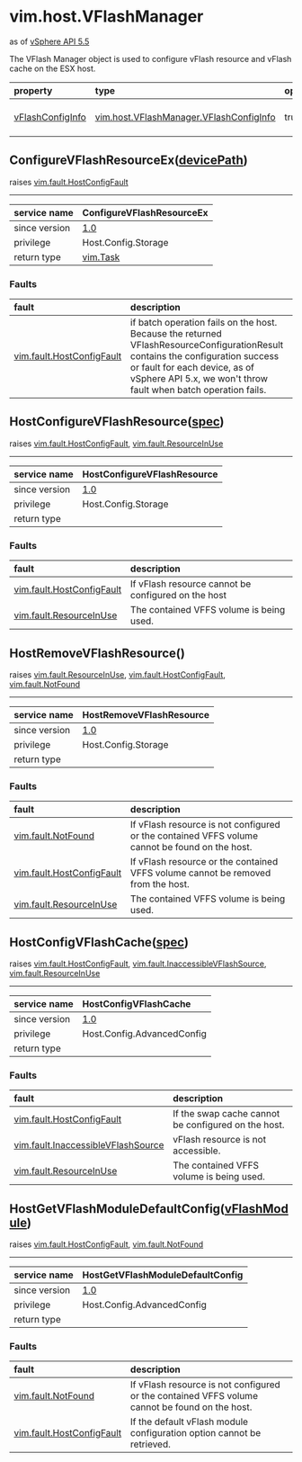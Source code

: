 vim.host.VFlashManager
======================
as of [vSphere API 5.5](vim.version.md#vim.version.version9)


The VFlash Manager object is used to configure vFlash resource    and vFlash cache on the ESX host.

| property | type | optional | priv | desc |
|:---------|:-----|:---------|:-----|:-----|
| <a href='vFlashConfigInfo'>vFlashConfigInfo</a> | [vim.host.VFlashManager.VFlashConfigInfo](vim.host.VFlashManager.VFlashConfigInfo.md "vim.host.VFlashManager.VFlashConfigInfo") | true | None | Host vFlash configuration information. |


ConfigureVFlashResourceEx([devicePath](#string "string"))
---------------------------------------------------------
 raises [vim.fault.HostConfigFault](vim.fault.HostConfigFault.md "vim.fault.HostConfigFault")

---
| service name | ConfigureVFlashResourceEx |
|:--|:--|
| since version | [1.0](vim.version.md#vim.version.version9) |
| privilege    | Host.Config.Storage |
| return type | [vim.Task](vim.Task.md "vim.Task") |
### Faults
| fault | description |
|:------|:------------|
| [vim.fault.HostConfigFault](vim.fault.HostConfigFault.md "vim.fault.HostConfigFault") | if batch operation fails on the host.   Because the returned VFlashResourceConfigurationResult contains the configuration   success or fault for each device, as of vSphere API 5.x, we won't throw fault when   batch operation fails. |




HostConfigureVFlashResource([spec](vim.host.VFlashManager.VFlashResourceConfigSpec.md "vim.host.VFlashManager.VFlashResourceConfigSpec"))
-----------------------------------------------------------------------------------------------------------------------------------------
 raises [vim.fault.HostConfigFault](vim.fault.HostConfigFault.md "vim.fault.HostConfigFault"), [vim.fault.ResourceInUse](vim.fault.ResourceInUse.md "vim.fault.ResourceInUse")

---
| service name | HostConfigureVFlashResource |
|:--|:--|
| since version | [1.0](vim.version.md#vim.version.version9) |
| privilege    | Host.Config.Storage |
| return type |  |
### Faults
| fault | description |
|:------|:------------|
| [vim.fault.HostConfigFault](vim.fault.HostConfigFault.md "vim.fault.HostConfigFault") | If vFlash resource cannot be configured on the host |
| [vim.fault.ResourceInUse](vim.fault.ResourceInUse.md "vim.fault.ResourceInUse") | The contained VFFS volume is being used. |




HostRemoveVFlashResource()
--------------------------
 raises [vim.fault.ResourceInUse](vim.fault.ResourceInUse.md "vim.fault.ResourceInUse"), [vim.fault.HostConfigFault](vim.fault.HostConfigFault.md "vim.fault.HostConfigFault"), [vim.fault.NotFound](vim.fault.NotFound.md "vim.fault.NotFound")

---
| service name | HostRemoveVFlashResource |
|:--|:--|
| since version | [1.0](vim.version.md#vim.version.version9) |
| privilege    | Host.Config.Storage |
| return type |  |
### Faults
| fault | description |
|:------|:------------|
| [vim.fault.NotFound](vim.fault.NotFound.md "vim.fault.NotFound") | If vFlash resource is not configured or the contained VFFS volume                     cannot be found on the host. |
| [vim.fault.HostConfigFault](vim.fault.HostConfigFault.md "vim.fault.HostConfigFault") | If vFlash resource or the contained VFFS volume cannot                            be removed from the host. |
| [vim.fault.ResourceInUse](vim.fault.ResourceInUse.md "vim.fault.ResourceInUse") | The contained VFFS volume is being used. |




HostConfigVFlashCache([spec](vim.host.VFlashManager.VFlashCacheConfigSpec.md "vim.host.VFlashManager.VFlashCacheConfigSpec"))
-----------------------------------------------------------------------------------------------------------------------------
 raises [vim.fault.HostConfigFault](vim.fault.HostConfigFault.md "vim.fault.HostConfigFault"), [vim.fault.InaccessibleVFlashSource](vim.fault.InaccessibleVFlashSource.md "vim.fault.InaccessibleVFlashSource"), [vim.fault.ResourceInUse](vim.fault.ResourceInUse.md "vim.fault.ResourceInUse")

---
| service name | HostConfigVFlashCache |
|:--|:--|
| since version | [1.0](vim.version.md#vim.version.version9) |
| privilege    | Host.Config.AdvancedConfig |
| return type |  |
### Faults
| fault | description |
|:------|:------------|
| [vim.fault.HostConfigFault](vim.fault.HostConfigFault.md "vim.fault.HostConfigFault") | If the swap cache cannot be configured on the host. |
| [vim.fault.InaccessibleVFlashSource](vim.fault.InaccessibleVFlashSource.md "vim.fault.InaccessibleVFlashSource") | vFlash resource is not accessible. |
| [vim.fault.ResourceInUse](vim.fault.ResourceInUse.md "vim.fault.ResourceInUse") | The contained VFFS volume is being used. |




HostGetVFlashModuleDefaultConfig([vFlashModule](#string "string"))
------------------------------------------------------------------
 raises [vim.fault.HostConfigFault](vim.fault.HostConfigFault.md "vim.fault.HostConfigFault"), [vim.fault.NotFound](vim.fault.NotFound.md "vim.fault.NotFound")

---
| service name | HostGetVFlashModuleDefaultConfig |
|:--|:--|
| since version | [1.0](vim.version.md#vim.version.version9) |
| privilege    | Host.Config.AdvancedConfig |
| return type |  |
### Faults
| fault | description |
|:------|:------------|
| [vim.fault.NotFound](vim.fault.NotFound.md "vim.fault.NotFound") | If vFlash resource is not configured or the contained VFFS volume                     cannot be found on the host. |
| [vim.fault.HostConfigFault](vim.fault.HostConfigFault.md "vim.fault.HostConfigFault") | If the default vFlash module configuration option cannot be                            retrieved. |




